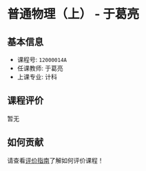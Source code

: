 # 普通物理（上） - 于葛亮

## 基本信息

- 课程号: `12000014A`
- 任课教师: 于葛亮
- 上课专业: 计科

## 课程评价

暂无

## 如何贡献

请查看[评价指南](../how-to-comment.md)了解如何评价课程！
